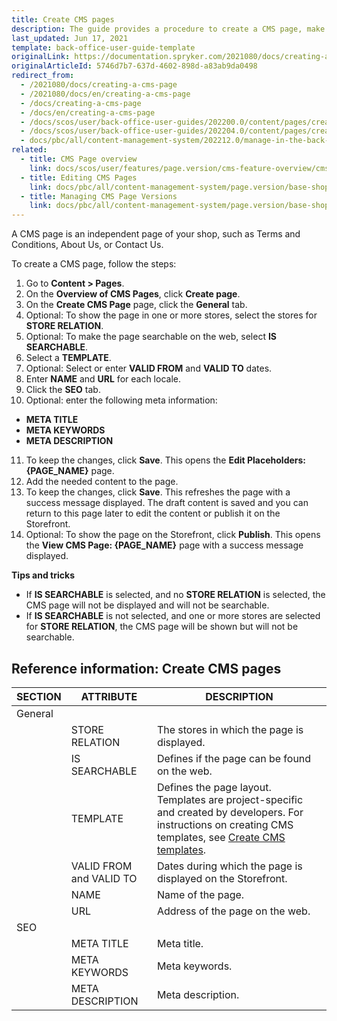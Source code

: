 ```yaml
---
title: Create CMS pages
description: The guide provides a procedure to create a CMS page, make it searchable per store in the Back Office.
last_updated: Jun 17, 2021
template: back-office-user-guide-template
originalLink: https://documentation.spryker.com/2021080/docs/creating-a-cms-page
originalArticleId: 5746d7b7-637d-4602-898d-a83ab9da0498
redirect_from:
  - /2021080/docs/creating-a-cms-page
  - /2021080/docs/en/creating-a-cms-page
  - /docs/creating-a-cms-page
  - /docs/en/creating-a-cms-page
  - /docs/scos/user/back-office-user-guides/202200.0/content/pages/creating-cms-pages.html
  - /docs/scos/user/back-office-user-guides/202204.0/content/pages/creating-cms-pages.html
  - docs/pbc/all/content-management-system/202212.0/manage-in-the-back-office/pages/create-cms-pages.html
related:
  - title: CMS Page overview
    link: docs/scos/user/features/page.version/cms-feature-overview/cms-pages-overview.html
  - title: Editing CMS Pages
    link: docs/pbc/all/content-management-system/page.version/base-shop/manage-in-the-back-office/pages/edit-cms-pages.html
  - title: Managing CMS Page Versions
    link: docs/pbc/all/content-management-system/page.version/base-shop/manage-in-the-back-office/pages/manage-cms-page-versions.html
---
```


A CMS page is an independent page of your shop, such as Terms and Conditions, About Us, or Contact Us.

To create a CMS page, follow the steps:

1. Go to **Content&nbsp;<span aria-label="and then">></span> Pages**.
2. On the **Overview of CMS Pages**, click **Create page**.
3. On the **Create CMS Page** page, click the **General** tab.
4. Optional: To show the page in one or more stores, select the stores for **STORE RELATION**.
5. Optional: To make the page searchable on the web, select **IS SEARCHABLE**.
6. Select a **TEMPLATE**.
7. Optional: Select or enter **VALID FROM** and **VALID TO** dates.
8. Enter **NAME** and **URL** for each locale.
9. Click the **SEO** tab.
10. Optional: enter the following meta information:
  * **META TITLE**
  * **META KEYWORDS**
  * **META DESCRIPTION**

11. To keep the changes, click **Save**.
    This opens the **Edit Placeholders: {PAGE_NAME}** page.
12. Add the needed content to the page.
13. To keep the changes, click **Save**.
  This refreshes the page with a success message displayed. The draft content is saved and you can return to this page later to edit the content or publish it on the Storefront.
14. Optional: To show the page on the Storefront, click **Publish**.
  This opens the **View CMS Page: {PAGE_NAME}** page with a success message displayed.

**Tips and tricks**

* If **IS SEARCHABLE** is selected, and no **STORE RELATION** is selected, the CMS page will not be displayed and will not be searchable.
* If **IS SEARCHABLE** is not selected, and one or more stores are selected for **STORE RELATION**, the CMS page will be shown but will not be searchable.

## Reference information: Create CMS pages

| SECTION | ATTRIBUTE |  DESCRIPTION |
| --- | --- | --- |
| General |  |  |
| | STORE RELATION | The stores in which the page is displayed. |
| | IS SEARCHABLE | Defines if the page can be found on the web. |
| | TEMPLATE | Defines the page layout. Templates are project-specific and created by developers. For instructions on creating CMS templates, see [Create CMS templates](/docs/pbc/all/content-management-system/{{page.version}}/base-shop/tutorials-and-howtos/create-cms-templates.html#cms-page-template).  |
| | VALID FROM and VALID TO | Dates during which the page is displayed on the Storefront. |
| | NAME | Name of the page. |
| | URL | Address of the page on the web. |
| SEO | | |
|  | META TITLE | Meta title. |
|  | META KEYWORDS  | Meta keywords.  |
|  | META DESCRIPTION | Meta description. |
